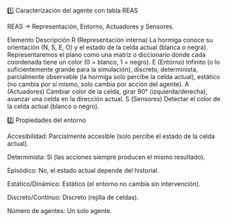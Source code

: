 1️⃣ Caracterización del agente con tabla REAS

REAS → Representación, Entorno, Actuadores y Sensores.

Elemento	Descripción
R (Representación interna)	La hormiga conoce su orientación (N, S, E, O) y el estado de la celda actual (blanca o negra). Representaremos el plano como una matriz o diccionario donde cada coordenada tiene un color (0 = blanco, 1 = negro).
E (Entorno)	Infinito (o lo suficientemente grande para la simulación), discreto, determinista, parcialmente observable (la hormiga solo percibe la celda actual), estático (no cambia por sí mismo, solo cambia por acción del agente).
A (Actuadores)	Cambiar color de la celda, girar 90° (izquierda/derecha), avanzar una celda en la dirección actual.
S (Sensores)	Detectar el color de la celda actual (blanco o negro).


2️⃣ Propiedades del entorno

Accesibilidad: Parcialmente accesible (solo percibe el estado de la celda actual).

Determinista: Sí (las acciones siempre producen el mismo resultado).

Episódico: No, el estado actual depende del historial.

Estático/Dinámico: Estático (el entorno no cambia sin intervención).

Discreto/Continuo: Discreto (rejilla de celdas).

Número de agentes: Un solo agente.
